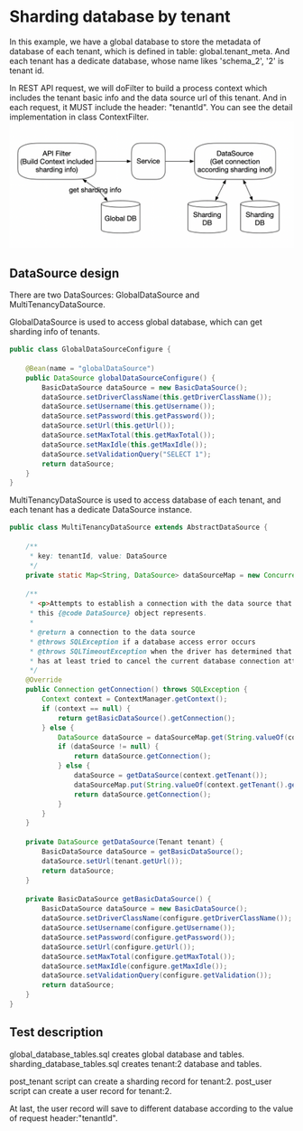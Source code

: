 # Sharding database by tenant
In this example, we have a global database to store the metadata of database of each tenant, which is defined in table: global.tenant_meta. And each tenant has a dedicate database, whose name likes 'schema_2', '2' is tenant id.

In REST API request, we will doFilter to build a process context which includes the tenant basic info and the data source url of this tenant. And in each request, it MUST include the header: "tenantId". You can see the detail implementation in class ContextFilter.
![image](https://github.com/Andy-Gong/examples/blob/master/sharding-multi-tenant-datasource-example/sharding-by-tenant.png)

## DataSource design
There are two DataSources: GlobalDataSource and MultiTenancyDataSource. 

GlobalDataSource is used to access global database, which can get sharding info of tenants.
    
```java
public class GlobalDataSourceConfigure {

    @Bean(name = "globalDataSource")
    public DataSource globalDataSourceConfigure() {
        BasicDataSource dataSource = new BasicDataSource();
        dataSource.setDriverClassName(this.getDriverClassName());
        dataSource.setUsername(this.getUsername());
        dataSource.setPassword(this.getPassword());
        dataSource.setUrl(this.getUrl());
        dataSource.setMaxTotal(this.getMaxTotal());
        dataSource.setMaxIdle(this.getMaxIdle());
        dataSource.setValidationQuery("SELECT 1");
        return dataSource;
    }
}
```

MultiTenancyDataSource is used to access database of each tenant, and each tenant has a dedicate DataSource instance.
```java
public class MultiTenancyDataSource extends AbstractDataSource {

    /**
     * key: tenantId, value: DataSource
     */
    private static Map<String, DataSource> dataSourceMap = new ConcurrentHashMap<>();

    /**
     * <p>Attempts to establish a connection with the data source that
     * this {@code DataSource} object represents.
     *
     * @return a connection to the data source
     * @throws SQLException if a database access error occurs
     * @throws SQLTimeoutException when the driver has determined that the timeout value specified by the {@code setLoginTimeout} method has been exceeded and
     * has at least tried to cancel the current database connection attempt
     */
    @Override
    public Connection getConnection() throws SQLException {
        Context context = ContextManager.getContext();
        if (context == null) {
            return getBasicDataSource().getConnection();
        } else {
            DataSource dataSource = dataSourceMap.get(String.valueOf(context.getTenant().getUrl()));
            if (dataSource != null) {
                return dataSource.getConnection();
            } else {
                dataSource = getDataSource(context.getTenant());
                dataSourceMap.put(String.valueOf(context.getTenant().getUrl()), dataSource);
                return dataSource.getConnection();
            }
        }
    }

    private DataSource getDataSource(Tenant tenant) {
        BasicDataSource dataSource = getBasicDataSource();
        dataSource.setUrl(tenant.getUrl());
        return dataSource;
    }

    private BasicDataSource getBasicDataSource() {
        BasicDataSource dataSource = new BasicDataSource();
        dataSource.setDriverClassName(configure.getDriverClassName());
        dataSource.setUsername(configure.getUsername());
        dataSource.setPassword(configure.getPassword());
        dataSource.setUrl(configure.getUrl());
        dataSource.setMaxTotal(configure.getMaxTotal());
        dataSource.setMaxIdle(configure.getMaxIdle());
        dataSource.setValidationQuery(configure.getValidation());
        return dataSource;
    }
}
```

## Test description

global_database_tables.sql creates global database and tables.
sharding_database_tables.sql creates tenant:2 database and tables.

post_tenant script can create a sharding record for tenant:2.
post_user script can create a user record for tenant:2.

At last, the user record will save to different database according to the value of request header:"tenantId".
